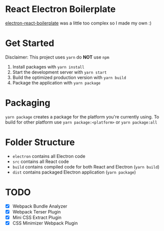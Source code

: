 # React Electron Boilerplate

[electron-react-boilerplate](https://github.com/electron-react-boilerplate/electron-react-boilerplate) was a little too complex so I made my own :)

# Get Started

Disclaimer: This project uses `yarn` do **NOT** use `npm`

1. Install packages with `yarn install`
2. Start the development server with `yarn start`
3. Build the optimized production version with `yarn build`
4. Package the application with `yarn package`

# Packaging

`yarn package` creates a package for the platform you're currently using.
To build for other platform use `yarn package:<platform>` or `yarn package:all`

# Folder Structure

- `electron` contains all Electron code
- `src` contains all React code
- `build` contains compiled code for both React and Electron (`yarn build`)
- `dist` contains packaged Electron application (`yarn package`)

# TODO

- [x] Webpack Bundle Analyzer
- [x] Webpack Terser Plugin
- [x] Mini CSS Extract Plugin
- [x] CSS Minimizer Webpack Plugin
